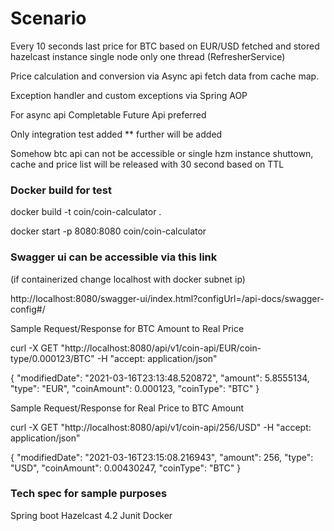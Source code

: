 # Scenario

Every 10 seconds last price for BTC based on EUR/USD fetched and stored hazelcast instance single node only one thread (RefresherService)
 
Price calculation and conversion via Async api fetch data from cache map.

Exception handler and custom exceptions via Spring AOP 

For async api Completable Future Api preferred

Only integration test added ** further will be added

Somehow btc api can not be accessible or single hzm instance shuttown, cache and price list will be released with 30 second based on TTL

### Docker build for test 

docker build -t coin/coin-calculator .

docker start -p 8080:8080 coin/coin-calculator

### Swagger ui can be accessible via this link
(if containerized change localhost with docker subnet ip)

http://localhost:8080/swagger-ui/index.html?configUrl=/api-docs/swagger-config#/

Sample Request/Response for BTC Amount to Real Price

curl -X GET "http://localhost:8080/api/v1/coin-api/EUR/coin-type/0.000123/BTC" -H  "accept: application/json"

{
"modifiedDate": "2021-03-16T23:13:48.520872",
"amount": 5.8555134,
"type": "EUR",
"coinAmount": 0.000123,
"coinType": "BTC"
}

Sample Request/Response for  Real Price to BTC Amount

curl -X GET "http://localhost:8080/api/v1/coin-api/256/USD" -H  "accept: application/json"

{
"modifiedDate": "2021-03-16T23:15:08.216943",
"amount": 256,
"type": "USD",
"coinAmount": 0.00430247,
"coinType": "BTC"
}

### Tech spec for sample purposes
Spring boot
Hazelcast 4.2
Junit
Docker
